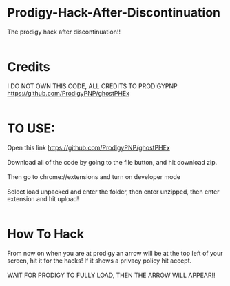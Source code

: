 # Prodigy-Hack-After-Discontinuation
The prodigy hack after discontinuation!!
<br>
<br>
# Credits
I DO NOT OWN THIS CODE, ALL CREDITS TO PRODIGYPNP https://github.com/ProdigyPNP/ghostPHEx
<br>
<br>
# TO USE:
Open this link https://github.com/ProdigyPNP/ghostPHEx
<br>
<br>
Download all of the code by going to the file button, and hit download zip.
<br>
<br>
Then go to chrome://extensions and turn on developer mode
<br>
<br>
Select load unpacked and enter the folder, then enter unzipped, then enter extension and hit upload!
<br>
<br>
# How To Hack
From now on when you are at prodigy an arrow will be at the top left of your screen, hit it for the hacks! If it shows a privacy policy hit accept.
<br>
<br>
WAIT FOR PRODIGY TO FULLY LOAD, THEN THE ARROW WILL APPEAR!!
